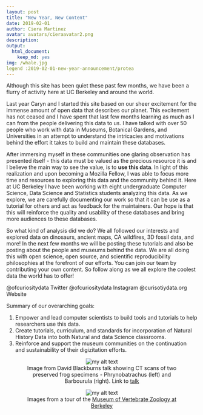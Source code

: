 ```yaml
---
layout: post
title: "New Year, New Content"
date: 2019-02-01
author: Ciera Martinez
avatar: avatars/cieraavatar2.png
description: 
output: 
  html_document: 
    keep_md: yes
img: /whale.jpg
legend :2019-02-01-new-year-announcement/protea
---
```


Although this site has been quiet these past few months, we have been a flurry of activity here at UC Berkeley and around the world.  

Last year Caryn and I started this site based on our sheer excitement for the immense amount of open data that describes our planet. This excitement has not ceased and I have spent that last few months learning as much as I can from the people delivering this data to us. I have talked with over 50 people who work with data in Museums, Botanical Gardens, and Universities in an attempt to understand the intricacies and motivations behind the effort it takes to build and maintain these databases.

After immersing myself in these communities one glaring observation has presented itself - this data must be valued as the precious resource it is and I believe the main way to see the value, is to **use this data**.  In light of this realization and upon becoming a Mozilla Fellow, I was able to focus more time and resources to exploring this data and the community behind it. Here at UC Berkeley I have been working with eight undergraduate Computer Science, Data Science and Statistics students analyzing this data. As we explore, we are carefully documenting our work so that it can be use as a tutorial for others and act as feedback for the maintainers. Our hope is that this will reinforce the quality and usability of these databases and bring more audiences to these databases. 

So what kind of analysis did we do? We all followed our interests and explored data on dinosaurs, ancient maps, CA wildfires, 3D fossil data, and more! In the next few months we will be posting these tutorials and also be posting about the people and museums behind the data. We are all doing this with open science, open source, and scientific reproducibility philosophies at the forefront of our efforts. You can join our team by contributing your own content. So follow along as we all explore the coolest data the world has to offer! 


@ofcuriositydata Twitter
@ofcuriositydata Instagram 
@curisotiydata.org Website

Summary of our overarching goals:

1. Empower and lead computer scientists to build tools and tutorials to help researchers use this data. 
2. Create tutorials, curriculum, and standards for incorporation of Natural History Data into both Natural and data Science classrooms. 
3. Reinforce and support the museum communities on the continuation and sustainability of their digizitation efforts.


<center><figure>
    <img src="../assets/img/2018-06-18-Meeting-the-Modern-Naturalists_at_the_digital_data_conference/frogs.jpg" alt="my alt text"/>
  <figcaption>Image from David Blackburns talk showing CT scans of two preserved frog specimens - Phrynobatrachus (left) and Barbourula (right). Link to <a href="https://www.idigbio.org/wiki/images/9/9c/2018_iDigBio_Blackburn.pdf">talk</a></figcaption>
</figure></center>


<center><figure>
  <img src="../assets/img/2018-06-18-Meeting-the-Modern-Naturalists_at_the_digital_data_conference/zoologicalMuseum_1.jpg" alt="my alt text"/>
  <figcaption>Images from a tour of the <a href="http://mvz.berkeley.edu/">Museum of Vertebrate Zoology at Berkeley</a></figcaption>
</figure></center>

